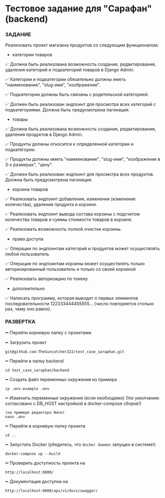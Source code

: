 # Тестовое задание для "Сарафан" (backend)

### ЗАДАНИЕ

Реализовать проект магазина продуктов со следующим функционалом:

- категории товаров

✅ Должна быть реализована возможность создания, редактирования, удаления категорий и подкатегорий товаров в Django Admin.

✅ Категории и подкатегории обязательно должны иметь "наименование", "slug-имя", "изображение".

✅ Подкатегории должны быть связаны с родительской категорией.

✅ Должен быть реализован эндпоинт для просмотра всех категорий с подкатегориями. Должна быть предусмотрена пагинация.

- товары

✅ Должна быть реализована возможность создания, редактирования, удаления продуктов в Django Admin.

✅ Продукты должны относится к определенной категории и подкатегории.

✅ Продукты должны иметь "наименование", "slug-имя", "изображение в 3-х размерах", "цену".

✅ Должен быть реализован эндпоинт для просмотра всех продуктов. Должна быть предусмотрена пагинация.

- корзина товаров

✅ Реализовать эндпоинт добавления, изменения (изменение количества), удаления продукта в корзине.

✅ Реализовать эндпоинт вывода состава корзины с подсчетом количества товаров и суммы стоимости товаров в корзине.

✅ Реализовать возможность полной очистки корзины.

- права доступа

✅ Операции по эндпоинтам категорий и продуктов может осуществлять любой пользователь

✅ Операции по эндпоинтам корзины может осуществлять только авторизированный пользователь и только со своей корзиной

✅ Реализовать авторизацию по токену.

- дополнительно

✅ Написать программу, которая выводит n первых элементов последовательности 122333444455555… (число повторяется столько раз, чему оно равно).

### РАЗВЕРТКА

➖ Перейти корневую папку с проектами

➖ Загрузить проект

```
git@github.com:TheSuncatcher222/test_case_saraphan.git
```

➖ Перейти в папку backend

```
cd test_case_saraphan/backend
```

➖ Создать файл переменных окружения из примера

```
cp .env.example .env
```

➖ Изменить переменные окружения (если необходимо) (!по умолчанию согласовано с DB_HOST настройкой в docker-compose сборке!)
```
(на примере редактора Nano)
nano .env
```

➖ Перейти в корневую папку проекта
```
cd ..
```

➖ Запустить Docker (убедитесь, что `docker daemon` запущен в системе!)

```
docker-compose up --build
```

➖ Проверить доступность проекта на

```
http://localhost:8000/
```

➖ Документация доступна на

```
http://localhost:8000/api/v1/docs/swagger/
```
